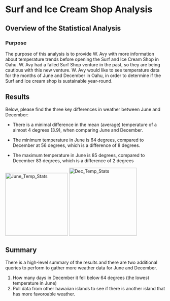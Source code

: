 # Surf and Ice Cream Shop Analysis

## Overview of the Statistical Analysis

### Purpose
The purpose of this analysis is to provide W. Avy with more information about temperature trends before opening the Surf and Ice Cream Shop in Oahu. W. Avy had a failed Surf Shop venture in the past, so they are being cautious with this new venture. W. Avy would like to see temperature data for the months of June and December in Oahu, in order to determine if the Surf and Ice cream shop is sustainable year-round.

## Results
Below, please find the three key differences in weather between June and December:

- There is a minimal difference in the mean (average) temperature of a almost 4 degrees (3.9), when comparing June and December.

- The minimum temperature in June is 64 degrees, compared to December at 56 degrees, which is a difference of 8 degrees. 

- The maximum temperature in June is 85 degrees, compared to December 83 degrees, which is a difference of 2 degrees

<img width="197" alt="June_Temp_Stats" src="https://user-images.githubusercontent.com/85654649/131231736-119af049-e6f3-4244-a022-74d64553c115.png">

<img width="213" alt="Dec_Temp_Stats" src="https://user-images.githubusercontent.com/85654649/131231744-ee1b2694-526f-4e6e-9a8d-f9c5d758a8ef.png">


## Summary
There is a high-level summary of the results and there are two additional queries to perform to gather more weather data for June and December.
1) How many days in December it fell below 64 degrees (the lowest temperature in June)
2) Pull data from other hawaiian islands to see if there is another island that has more favoroable weather. 
